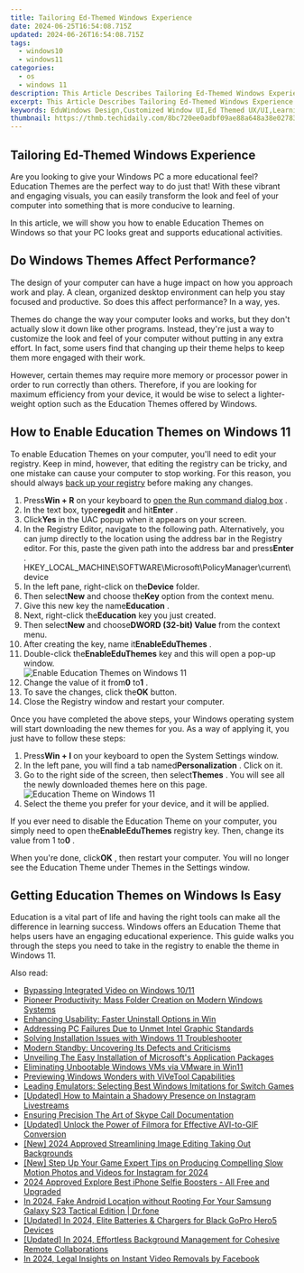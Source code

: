 ```yaml
---
title: Tailoring Ed-Themed Windows Experience
date: 2024-06-25T16:54:08.715Z
updated: 2024-06-26T16:54:08.715Z
tags:
  - windows10
  - windows11
categories:
  - os
  - windows 11
description: This Article Describes Tailoring Ed-Themed Windows Experience
excerpt: This Article Describes Tailoring Ed-Themed Windows Experience
keywords: EduWindows Design,Customized Window UI,Ed Themed UX/UI,Learning Window Interface,Tailored EduAppearance,Themed Windows for Education,UX Ed-Themed Experience
thumbnail: https://thmb.techidaily.com/8bc720ee0adbf09ae88a648a38e027832e102c5d3884a2078035ea55eb60772c.jpg
---
```


## Tailoring Ed-Themed Windows Experience

 Are you looking to give your Windows PC a more educational feel? Education Themes are the perfect way to do just that! With these vibrant and engaging visuals, you can easily transform the look and feel of your computer into something that is more conducive to learning.

 In this article, we will show you how to enable Education Themes on Windows so that your PC looks great and supports educational activities.

## Do Windows Themes Affect Performance?

 The design of your computer can have a huge impact on how you approach work and play. A clean, organized desktop environment can help you stay focused and productive. So does this affect performance? In a way, yes.

 Themes do change the way your computer looks and works, but they don't actually slow it down like other programs. Instead, they're just a way to customize the look and feel of your computer without putting in any extra effort. In fact, some users find that changing up their theme helps to keep them more engaged with their work.

 However, certain themes may require more memory or processor power in order to run correctly than others. Therefore, if you are looking for maximum efficiency from your device, it would be wise to select a lighter-weight option such as the Education Themes offered by Windows.

## How to Enable Education Themes on Windows 11

 To enable Education Themes on your computer, you'll need to edit your registry. Keep in mind, however, that editing the registry can be tricky, and one mistake can cause your computer to stop working. For this reason, you should always [back up your registry](https://www.makeuseof.com/tag/backup-restore-windows-registry/) before making any changes.

1. Press**Win + R** on your keyboard to [open the Run command dialog box](https://www.makeuseof.com/windows-open-run-command-dialog-box/) .
2. In the text box, type**regedit** and hit**Enter** .
3. Click**Yes** in the UAC popup when it appears on your screen.
4. In the Registry Editor, navigate to the following path. Alternatively, you can jump directly to the location using the address bar in the Registry editor. For this, paste the given path into the address bar and press**Enter** .  
HKEY_LOCAL_MACHINE\SOFTWARE\Microsoft\PolicyManager\current\device
5. In the left pane, right-click on the**Device** folder.
6. Then select**New** and choose the**Key** option from the context menu.
7. Give this new key the name**Education** .
8. Next, right-click the**Education** key you just created.
9. Then select**New** and choose**DWORD (32-bit) Value** from the context menu.
10. After creating the key, name it**EnableEduThemes** .
11. Double-click the**EnableEduThemes** key and this will open a pop-up window.  
![Enable Education Themes on Windows 11](https://static1.makeuseofimages.com/wordpress/wp-content/uploads/2023/01/enable-education-themes-on-windows-11.jpg)
12. Change the value of it from**0** to**1** .
13. To save the changes, click the**OK** button.
14. Close the Registry window and restart your computer.

 Once you have completed the above steps, your Windows operating system will start downloading the new themes for you. As a way of applying it, you just have to follow these steps:

1. Press**Win + I** on your keyboard to open the System Settings window.
2. In the left pane, you will find a tab named**Personalization** . Click on it.
3. Go to the right side of the screen, then select**Themes** . You will see all the newly downloaded themes here on this page.  
![Education Theme on Windows 11](https://static1.makeuseofimages.com/wordpress/wp-content/uploads/2023/01/education-theme-on-windows-11.jpg)
4. Select the theme you prefer for your device, and it will be applied.

 If you ever need to disable the Education Theme on your computer, you simply need to open the**EnableEduThemes** registry key. Then, change its value from 1 to**0** .

 When you're done, click**OK** , then restart your computer. You will no longer see the Education Theme under Themes in the Settings window.

## Getting Education Themes on Windows Is Easy

 Education is a vital part of life and having the right tools can make all the difference in learning success. Windows offers an Education Theme that helps users have an engaging educational experience. This guide walks you through the steps you need to take in the registry to enable the theme in Windows 11.


<ins class="adsbygoogle"
     style="display:block"
     data-ad-format="autorelaxed"
     data-ad-client="ca-pub-7571918770474297"
     data-ad-slot="1223367746"></ins>



<ins class="adsbygoogle"
     style="display:block"
     data-ad-client="ca-pub-7571918770474297"
     data-ad-slot="8358498916"
     data-ad-format="auto"
     data-full-width-responsive="true"></ins>

<span class="atpl-alsoreadstyle">Also read:</span>
<div><ul>
<li><a href="https://win11-tips.techidaily.com/bypassing-integrated-video-on-windows-1011/"><u>Bypassing Integrated Video on Windows 10/11</u></a></li>
<li><a href="https://win11-tips.techidaily.com/pioneer-productivity-mass-folder-creation-on-modern-windows-systems/"><u>Pioneer Productivity: Mass Folder Creation on Modern Windows Systems</u></a></li>
<li><a href="https://win11-tips.techidaily.com/enhancing-usability-faster-uninstall-options-in-win/"><u>Enhancing Usability: Faster Uninstall Options in Win</u></a></li>
<li><a href="https://win11-tips.techidaily.com/addressing-pc-failures-due-to-unmet-intel-graphic-standards/"><u>Addressing PC Failures Due to Unmet Intel Graphic Standards</u></a></li>
<li><a href="https://win11-tips.techidaily.com/solving-installation-issues-with-windows-11-troubleshooter/"><u>Solving Installation Issues with Windows 11 Troubleshooter</u></a></li>
<li><a href="https://win11-tips.techidaily.com/modern-standby-uncovering-its-defects-and-criticisms/"><u>Modern Standby: Uncovering Its Defects and Criticisms</u></a></li>
<li><a href="https://win11-tips.techidaily.com/unveiling-the-easy-installation-of-microsofts-application-packages/"><u>Unveiling The Easy Installation of Microsoft's Application Packages</u></a></li>
<li><a href="https://win11-tips.techidaily.com/eliminating-unbootable-windows-vms-via-vmware-in-win11/"><u>Eliminating Unbootable Windows VMs via VMware in Win11</u></a></li>
<li><a href="https://win11-tips.techidaily.com/previewing-windows-wonders-with-vivetool-capabilities/"><u>Previewing Windows Wonders with ViVeTool Capabilities</u></a></li>
<li><a href="https://win11-tips.techidaily.com/leading-emulators-selecting-best-windows-imitations-for-switch-games/"><u>Leading Emulators: Selecting Best Windows Imitations for Switch Games</u></a></li>
<li><a href="https://fox-direct.techidaily.com/updated-how-to-maintain-a-shadowy-presence-on-instagram-livestreams/"><u>[Updated] How to Maintain a Shadowy Presence on Instagram Livestreams</u></a></li>
<li><a href="https://video-screen-grab.techidaily.com/ensuring-precision-the-art-of-skype-call-documentation/"><u>Ensuring Precision  The Art of Skype Call Documentation</u></a></li>
<li><a href="https://some-guidance.techidaily.com/updated-unlock-the-power-of-filmora-for-effective-avi-to-gif-conversion/"><u>[Updated] Unlock the Power of Filmora for Effective AVI-to-GIF Conversion</u></a></li>
<li><a href="https://article-helps.techidaily.com/new-2024-approved-streamlining-image-editing-taking-out-backgrounds/"><u>[New] 2024 Approved  Streamlining Image Editing  Taking Out Backgrounds</u></a></li>
<li><a href="https://instagram-video-files.techidaily.com/new-step-up-your-game-expert-tips-on-producing-compelling-slow-motion-photos-and-videos-for-instagram-for-2024/"><u>[New] Step Up Your Game  Expert Tips on Producing Compelling Slow Motion Photos and Videos for Instagram for 2024</u></a></li>
<li><a href="https://some-techniques.techidaily.com/2024-approved-explore-best-iphone-selfie-boosters-all-free-and-upgraded/"><u>2024 Approved  Explore Best iPhone Selfie Boosters - All Free and Upgraded</u></a></li>
<li><a href="https://android-location.techidaily.com/in-2024-fake-android-location-without-rooting-for-your-samsung-galaxy-s23-tactical-edition-drfone-by-drfone-virtual/"><u>In 2024, Fake Android Location without Rooting For Your Samsung Galaxy S23 Tactical Edition | Dr.fone</u></a></li>
<li><a href="https://fox-direct.techidaily.com/updated-in-2024-elite-batteries-and-chargers-for-black-gopro-hero5-devices/"><u>[Updated] In 2024, Elite Batteries & Chargers for Black GoPro Hero5 Devices</u></a></li>
<li><a href="https://screen-mirroring-recording.techidaily.com/updated-in-2024-effortless-background-management-for-cohesive-remote-collaborations/"><u>[Updated] In 2024, Effortless Background Management for Cohesive Remote Collaborations</u></a></li>
<li><a href="https://facebook-video-content.techidaily.com/in-2024-legal-insights-on-instant-video-removals-by-facebook/"><u>In 2024, Legal Insights on Instant Video Removals by Facebook</u></a></li>
</ul></div>
